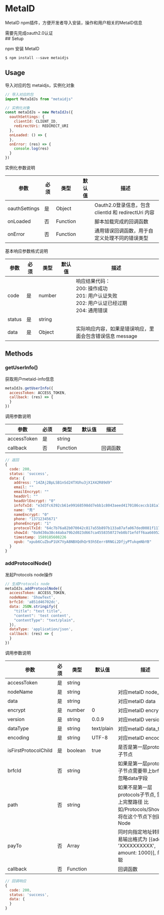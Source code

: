 # MetaID

MetaID npm插件，方便开发者导入安装，操作和用户相关的MetaID信息

<aside class="notice">
需要先完成oauth2.0认证
</aside>
## Setup

npm 安装 MetaID

```shell
$ npm install --save metaidjs
```

## Usage

导入对应的包 metaidjs，实例化对象

```javascript
// 导入对应的包
import MetaIdJs from "metaidjs"
```

```javascript
// 实例化对象
const metaIdJs = new MetaIdJs({
  oauthSettings: {
    clientId: CLIENT_ID,
    redirectUri: REDIRECT_URI
  },
  onLoaded: () => {
  },
  onError: (res) => {
    console.log(res)
  }
})

```

实例化参数说明

| 参数        | 必须 | 类型   | 默认值 | 描述 |
| ----------- | ---- | ------ | ---- | ---- |
| oauthSettings | 是   | Object |      | Oauth2.0登录信息，包含 clientId 和 redirectUri 内容 |
| onLoaded | 否   | Function |      | 脚本加载完成的回调函数  |
| onError | 否   | Function |      | 通用错误回调函数，用于自定义处理不同的错误类型  |

基本响应参数格式说明

| 参数        | 必须 | 类型   | 默认值 | 描述 |
| ----------- | ---- | ------ | ---- | ---- |
| code | 是   | number |      | 响应结果代码：<br> 200:  操作成功 <br> 201: 用户认证失败  <br> 202: 用户认证已经过期 <br> 204: 通用错误   |
| status | 是   | string |      |   |
| data | 是   | Object |      | 实际响应内容，如果是错误响应，里面会包含错误信息 message  |


## Methods
### getUserInfo()

获取用户metaid-info信息



```javascript
metaIdJs.getUserInfo({
  accessToken: ACCESS_TOKEN,
  callback: (res) => {
  }
})
```


调用参数说明

| 参数        | 必须 | 类型   | 默认值 | 描述 |
| ----------- | ---- | ------ | ---- | ---- |
| accessToken | 是   | string |      |    |
| callback | 否   | Function |      | 回调函数  |

```javascript
// 返回
{
  code: 200,
  status: 'success',
  data: {
    address: "14ZAj2BpLSB1nSd24TXUhu3jX1X42R89d9"
    email: ""
    emailEncrypt: ""
    headUrl: ""
    headUrlEncrypt: "0"
    infoTxId: "e3d3fc6392cb61e99168598dd7ebb1c8043aeed4170186ceccb181a79fdbc200"
    name: "秀"
    nameEncrypt: "0"
    phone: "13712345671"
    phoneEncrypt: "1"
    protocolTxId: "64c7b76a82b070042c817a55b897b133a87afa067ded0081f1173f0197a9a82f"
    showId: "0a9d30a38c44aba79b2d023d667ca4558350727eb0b71efdff6aa6695200f78f"
    timestamp: 1589185608226
    xpub: "xpub6CuZbuP1UX7VyA8NBXQdhQr93h5Eerr8RNGi2DfjyPTukqmNbYB"
  }
}
```

### addProtocolNode()

发起Protocols node操作

```javascript
// 生成Protocols node
metaIdJs.addProtocolNode({
  accessToken: ACCESS_TOKEN,
  nodeName: 'ShowText',
  brfcId: 'a851d46702dc',
  data: JSON.stringify({
    "title": "test title",
    "content": 'test content',
    "contentType": "text/plain",
  }),
  dataType: 'application/json',
  callback: (res) => {
  }
})
```

调用参数说明

| 参数        | 必须 | 类型   | 默认值 | 描述 |
| ----------- | ---- | ------ | ---- | ---- |
| accessToken | 是   | string |      |    |
| nodeName | 是   | string |      | 对应metaID node_name   |
| data | 是   | string |      |  对应metaID data  |
| encrypt | 是   | number |   0   | 对应metaID encryp   |
| version | 是   | string |   0.0.9   |  对应metaID version  |
| dataType | 是   | string |   text/plain   |  对应metaID data_type  |
| encoding | 是   | string |  UTF-8   |  对应metaID encoding  |
| isFirstProtocolChild | 是   | boolean |  true    | 是否是第一层protocols子节点   |
| brfcId | 否   | string |      | 如果是第一层protocols子节点需要带上brfc，将忽略data字段   |
| path | 否   | string |      | 如果不是第一层protocols子节点, 需要带上完整路径 比如/Protocols/ShowBuzz 将在这个节点下创建Node   |
| payTo | 否   | Array |      | 同时向指定地址转账，交易输出格式为 [{address: 'XXXXXXXXXX', amount: 1000}], 单位是聪   |
| callback | 否   | Function |      | 回调函数  |

```javascript
// 回调响应
{
  code: 200,
  status: 'success',
  data: {
  }
}
```

